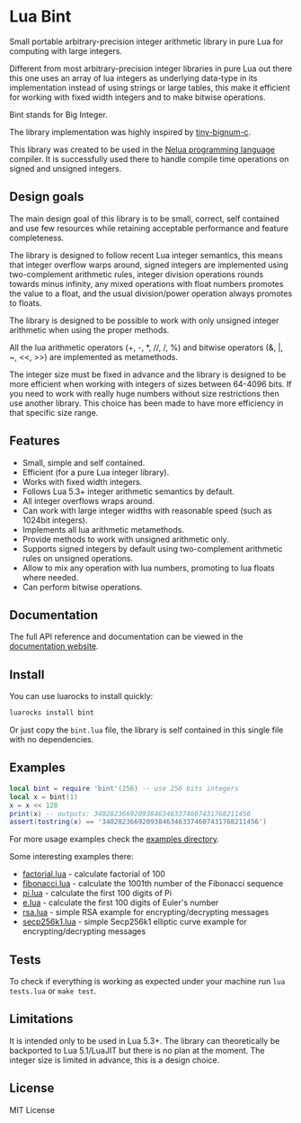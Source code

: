 # Lua Bint

Small portable arbitrary-precision integer arithmetic library in pure Lua for
computing with large integers.

Different from most arbitrary-precision integer libraries in pure Lua out there this one
uses an array of lua integers as underlying data-type in its implementation instead of
using strings or large tables, this make it efficient for working with fixed width integers
and to make bitwise operations.

Bint stands for Big Integer.

The library implementation was highly inspired by
[tiny-bignum-c](https://github.com/kokke/tiny-bignum-c).

This library was created to be used in the
[Nelua programming language](https://github.com/edubart/nelua-lang) compiler.
It is successfully used there to handle compile time operations on signed and unsigned integers.

## Design goals

The main design goal of this library is to be small, correct, self contained and use few
resources while retaining acceptable performance and feature completeness.

The library is designed to follow recent Lua integer semantics, this means that
integer overflow warps around,
signed integers are implemented using two-complement arithmetic rules,
integer division operations rounds towards minus infinity,
any mixed operations with float numbers promotes the value to a float,
and the usual division/power operation always promotes to floats.

The library is designed to be possible to work with only unsigned integer arithmetic
when using the proper methods.

All the lua arithmetic operators (+, -, *, //, /, %) and bitwise operators (&, |, ~, <<, >>)
are implemented as metamethods.

The integer size must be fixed in advance and the library is designed to be more efficient when
working with integers of sizes between 64-4096 bits. If you need to work with really huge numbers
without size restrictions then use another library. This choice has been made to have more efficiency
in that specific size range.

## Features

* Small, simple and self contained.
* Efficient (for a pure Lua integer library).
* Works with fixed width integers.
* Follows Lua 5.3+ integer arithmetic semantics by default.
* All integer overflows wraps around.
* Can work with large integer widths with reasonable speed (such as 1024bit integers).
* Implements all lua arithmetic metamethods.
* Provide methods to work with unsigned arithmetic only.
* Supports signed integers by default using two-complement arithmetic rules on unsigned operations.
* Allow to mix any operation with lua numbers, promoting to lua floats where needed.
* Can perform bitwise operations.

## Documentation

The full API reference and documentation can be viewed in the
[documentation website](https://edubart.github.io/lua-bint/).

## Install

You can use luarocks to install quickly:

```bash
luarocks install bint
```

Or just copy the `bint.lua` file, the library is self contained in this single file with no dependencies.

## Examples

```lua
local bint = require 'bint'(256) -- use 256 bits integers
local x = bint(1)
x = x << 128
print(x) -- outputs: 340282366920938463463374607431768211456
assert(tostring(x) == '340282366920938463463374607431768211456')
```

For more usage examples check the
[examples directory](https://github.com/edubart/lua-bint/tree/master/examples).

Some interesting examples there:

* [factorial.lua](https://github.com/edubart/lua-bint/blob/master/examples/factorial.lua) - calculate factorial of 100
* [fibonacci.lua](https://github.com/edubart/lua-bint/blob/master/examples/fibonacci.lua) - calculate the 1001th number of the Fibonacci sequence
* [pi.lua](https://github.com/edubart/lua-bint/blob/master/examples/pi.lua) - calculate the first 100 digits of Pi
* [e.lua](https://github.com/edubart/lua-bint/blob/master/examples/e.lua) - calculate the first 100 digits of Euler's number
* [rsa.lua](https://github.com/edubart/lua-bint/blob/master/examples/rsa.lua) - simple RSA example for encrypting/decrypting messages
* [secp256k1.lua](https://github.com/edubart/lua-bint/blob/master/examples/secp256k1.lua) - simple Secp256k1 elliptic curve example for encrypting/decrypting messages

## Tests

To check if everything is working as expected under your machine run `lua tests.lua` or `make test`.

## Limitations

It is intended only to be used in Lua 5.3+.
The library can theoretically be backported to Lua 5.1/LuaJIT but there is no plan at the moment.
The integer size is limited in advance, this is a design choice.

## License

MIT License
